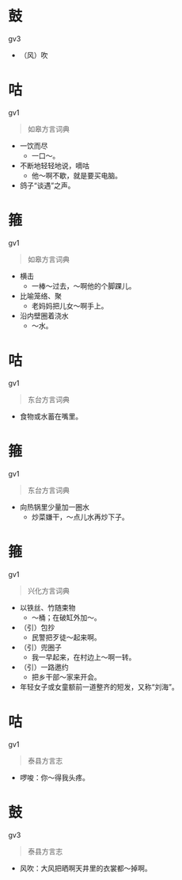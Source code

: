 # 鼓
gv3
- （风）吹

# 咕
gv1
> 如皋方言词典
- 一饮而尽
  - 一口～。
- 不断地轻轻地说，嘀咕
  - 他～啊不歇，就是要买电脑。
- 鸽子“谈遇”之声。

# 箍
gv1
> 如皋方言词典
- 横击
  - 一棒～过去，～啊他的个脚踝儿。
- 比喻笼络、聚
  - 老妈妈把儿女～啊手上。
- 沿内壁圈着浇水
  - ～水。

# 咕
gv1
> 东台方言词典
- 食物或水蓄在嘴里。

# 箍
gv1
> 东台方言词典
- 向热锅里少量加一圈水
  - 炒菜嫌干，～点儿水再炒下子。

# 箍
gv1
> 兴化方言词典
- 以铁丝、竹随束物
  - ～桶；在破缸外加～。
- （引）包抄
  - 民警把歹徒～起来啊。
- （引）兜圈子
  - 我一早起来，在村边上～啊一转。
- （引）一路邀约
  - 把乡干部～家来开会。
- 年轻女子或女童额前一道整齐的短发，又称“刘海”。

# 咕
gv1
> 泰县方言志
- 啰唆：你～得我头疼。

# 鼓
gv3
> 泰县方言志
- 风吹：大风把晒啊天井里的衣裳都～掉啊。
